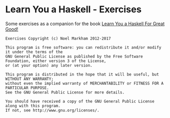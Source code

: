 # Learn You a Haskell - Exercises

Some exercises as a companion for the book [Learn You a Haskell For Great Good!](http://learnyouahaskell.com/)

```
Exercises Copyright (c) Noel Markham 2012-2017

This program is free software: you can redistribute it and/or modify it under the terms of the 
GNU General Public License as published by the Free Software Foundation, either version 3 of the License, 
or (at your option) any later version.

This program is distributed in the hope that it will be useful, but WITHOUT ANY WARRANTY; 
without even the implied warranty of MERCHANTABILITY or FITNESS FOR A PARTICULAR PURPOSE. 
See the GNU General Public License for more details.

You should have received a copy of the GNU General Public License along with this program. 
If not, see http://www.gnu.org/licenses/.
```